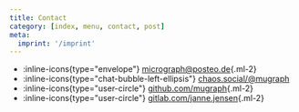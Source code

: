 ```yaml
---
title: Contact
category: [index, menu, contact, post]
meta:
  imprint: '/imprint'
---
```


- :inline-icons{type="envelope"} [micrograph@posteo.de](mailto:micrograph@posteo.de){.ml-2}
- :inline-icons{type="chat-bubble-left-ellipsis"} <a class="ml-2" href="https://chaos.social/@mugraph" rel="nofollow me">chaos.social/@mugraph</a>
- :inline-icons{type="user-circle"} [github.com/mugraph](https://github.com/mugraph){.ml-2}
- :inline-icons{type="user-circle"} [gitlab.com/janne.jensen](https://gitlab.com/janne.jensen){.ml-2}
